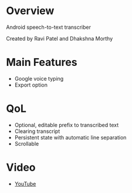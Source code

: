 # Overview
Android speech-to-text transcriber

Created by Ravi Patel and Dhakshna Morthy

# Main Features
  - Google voice typing
  - Export option

# QoL
  - Optional, editable prefix to transcribed text
  - Clearing transcript
  - Persistent state with automatic line separation
  - Scrollable

# Video
   - [YouTube](https://www.youtube.com/watch?v=1zwxe8yE-bg)
